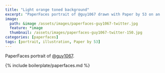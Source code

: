 ```yaml
---
title: "Light orange toned background"
excerpt: "PaperFaces portrait of @guy1067 drawn with Paper by 53 on an iPad."
image: 
  path: &image /assets/images/paperfaces-guy1067-twitter.jpg 
  feature: *image
  thumbnail: /assets/images/paperfaces-guy1067-twitter-150.jpg
categories: [paperfaces]
tags: [portrait, illustration, Paper by 53]
---
```


PaperFaces portrait of [@guy1067](https://twitter.com/guy1067).

{% include boilerplate/paperfaces.md %}
